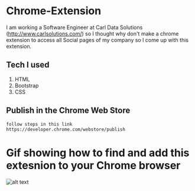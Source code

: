 # Chrome-Extension

I am working a Software Engineer at Carl Data Solutions (http://www.carlsolutions.com/) so I thought why don't make a chrome extension to access all Social pages of my company so I come up with this extension.

## Tech I used
1. HTML
2. Bootstrap
3. CSS

## Publish in the Chrome Web Store

```
follow steps in this link https://developer.chrome.com/webstore/publish

```

# Gif showing how to find and add this extesnion to your Chrome browser

![alt text](https://github.com/jaskaran1989/Chrome-Extension/blob/master/screen.gif)
